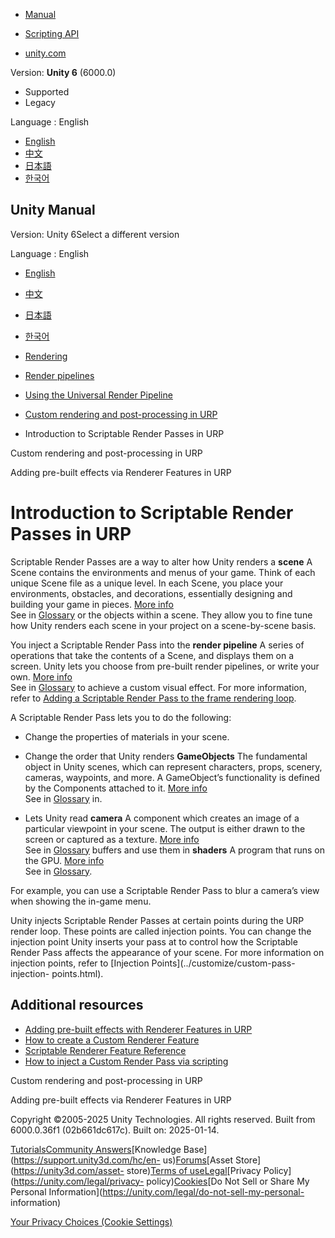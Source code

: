 [](https://docs.unity3d.com)

  * [Manual](../Manual/index.html)
  * [Scripting API](../ScriptReference/index.html)

  * [unity.com](https://unity.com/)

Version: **Unity 6** (6000.0)

  * Supported
  * Legacy

Language : English

  * [English](/Manual/urp/renderer-features/intro-to-scriptable-render-passes.html)
  * [中文](/cn/current/Manual/urp/renderer-features/intro-to-scriptable-render-passes.html)
  * [日本語](/ja/current/Manual/urp/renderer-features/intro-to-scriptable-render-passes.html)
  * [한국어](/kr/current/Manual/urp/renderer-features/intro-to-scriptable-render-passes.html)

[](https://docs.unity3d.com)

## Unity Manual

Version: Unity 6Select a different version

Language : English

  * [English](/Manual/urp/renderer-features/intro-to-scriptable-render-passes.html)
  * [中文](/cn/current/Manual/urp/renderer-features/intro-to-scriptable-render-passes.html)
  * [日本語](/ja/current/Manual/urp/renderer-features/intro-to-scriptable-render-passes.html)
  * [한국어](/kr/current/Manual/urp/renderer-features/intro-to-scriptable-render-passes.html)

  * [Rendering](../../rendering-and-post-processing.html)
  * [Render pipelines](../../render-pipelines.html)
  * [Using the Universal Render Pipeline](../../universal-render-pipeline.html)
  * [Custom rendering and post-processing in URP](../../urp/customizing-urp.html)
  * Introduction to Scriptable Render Passes in URP

[](../../urp/customizing-urp.html)

Custom rendering and post-processing in URP

[](../../urp/urp-renderer-feature-landing.html)

Adding pre-built effects via Renderer Features in URP

# Introduction to Scriptable Render Passes in URP

Scriptable Render Passes are a way to alter how Unity renders a **scene** A
Scene contains the environments and menus of your game. Think of each unique
Scene file as a unique level. In each Scene, you place your environments,
obstacles, and decorations, essentially designing and building your game in
pieces. [More info](../../CreatingScenes.html)  
See in [Glossary](../../Glossary.html#Scene) or the objects within a scene.
They allow you to fine tune how Unity renders each scene in your project on a
scene-by-scene basis.

You inject a Scriptable Render Pass into the **render pipeline** A series of
operations that take the contents of a Scene, and displays them on a screen.
Unity lets you choose from pre-built render pipelines, or write your own.
[More info](../../render-pipelines.html)  
See in [Glossary](../../Glossary.html#Renderpipeline) to achieve a custom
visual effect. For more information, refer to [Adding a Scriptable Render Pass
to the frame rendering loop](../inject-a-render-pass.html).

A Scriptable Render Pass lets you to do the following:

  * Change the properties of materials in your scene.
  * Change the order that Unity renders **GameObjects** The fundamental object in Unity scenes, which can represent characters, props, scenery, cameras, waypoints, and more. A GameObject’s functionality is defined by the Components attached to it. [More info](../../class-GameObject.html)  
See in [Glossary](../../Glossary.html#GameObject) in.

  * Lets Unity read **camera** A component which creates an image of a particular viewpoint in your scene. The output is either drawn to the screen or captured as a texture. [More info](../../CamerasOverview.html)  
See in [Glossary](../../Glossary.html#Camera) buffers and use them in
**shaders** A program that runs on the GPU. [More info](../../Shaders.html)  
See in [Glossary](../../Glossary.html#Shader).

For example, you can use a Scriptable Render Pass to blur a camera’s view when
showing the in-game menu.

Unity injects Scriptable Render Passes at certain points during the URP render
loop. These points are called injection points. You can change the injection
point Unity inserts your pass at to control how the Scriptable Render Pass
affects the appearance of your scene. For more information on injection
points, refer to [Injection Points](../customize/custom-pass-injection-
points.html).

## Additional resources

  * [Adding pre-built effects with Renderer Features in URP](../urp-renderer-feature-landing.html)
  * [How to create a Custom Renderer Feature](create-custom-renderer-feature.html)
  * [Scriptable Renderer Feature Reference](scriptable-renderer-features/scriptable-renderer-feature-reference.html)
  * [How to inject a Custom Render Pass via scripting](../customize/custom-pass-injection-points.html)

[](../../urp/customizing-urp.html)

Custom rendering and post-processing in URP

[](../../urp/urp-renderer-feature-landing.html)

Adding pre-built effects via Renderer Features in URP

Copyright ©2005-2025 Unity Technologies. All rights reserved. Built from
6000.0.36f1 (02b661dc617c). Built on: 2025-01-14.

[Tutorials](https://learn.unity.com/)[Community
Answers](https://answers.unity3d.com)[Knowledge
Base](https://support.unity3d.com/hc/en-
us)[Forums](https://forum.unity3d.com)[Asset Store](https://unity3d.com/asset-
store)[Terms of
use](https://docs.unity3d.com/Manual/TermsOfUse.html)[Legal](https://unity.com/legal)[Privacy
Policy](https://unity.com/legal/privacy-
policy)[Cookies](https://unity.com/legal/cookie-policy)[Do Not Sell or Share
My Personal Information](https://unity.com/legal/do-not-sell-my-personal-
information)

[Your Privacy Choices (Cookie Settings)](javascript:void\(0\);)

